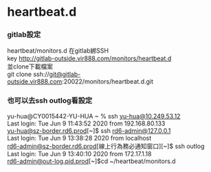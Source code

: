 # heartbeat.d
### gitlab設定
heartbeat/monitors.d
在gitlab綁SSH <br>
key http://gitlab-outside.vir888.com/monitors/heartbeat.d <br>
並clone下載檔案 <br>
git clone ssh://git@gitlab-outside.vir888.com:20022/monitors/heartbeat.d.git <br>
  

### 也可以去ssh outlog看設定
yu-hua@CY0015442-YU-HUA ~ % ssh yu-hua@10.249.53.12 <br>
Last login: Tue Jun  9 11:43:52 2020 from 192.168.80.133 <br>
yu-hua@sz-border.rd6.prod[~]$ ssh rd6-admin@127.0.0.1 <br>
Last login: Tue Jun  9 13:38:28 2020 from localhost <br>
rd6-admin@sz-border.rd6.prod[線上行為務必通知窗口][~]$ ssh outlog <br>
Last login: Tue Jun  9 13:40:10 2020 from 172.17.1.18 <br>
rd6-admin@out-log.pid.prod[~]$cd ~/heartbeat/monitors.d <br>
